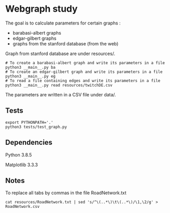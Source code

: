 # Webgraph study

The goal is to calculate parameters for certain graphs :

- barabasi-albert graphs
- edgar-gilbert graphs
- graphs from the stanford database (from the web)

Graph from stanford database are under resources/.

```
# To create a barabasi-albert graph and write its parameters in a file
python3 __main__.py ba
# To create an edgar-gilbert graph and write its parameters in a file
python3 __main__.py eg
# To read a file containing edges and write its parameters in a file
python3 __main__.py read resources/twitchDE.csv
```

The parameters are written in a CSV file under data/.

## Tests

```
export PYTHONPATH='.'
python3 tests/test_graph.py
```

## Dependencies

Python 3.8.5

Matplotlib 3.3.3

## Notes

To replace all tabs by commas in the file RoadNetwork.txt
```
cat resources/RoadNetwork.txt | sed 's/^\(..*\)\t\(..*\)/\1,\2/g' > RoadNetwork.csv
```
